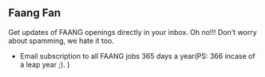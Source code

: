 ## Faang Fan

Get updates of FAANG openings directly in your inbox. Oh no!!! Don't worry about spamming, we hate it too.

- Email subscription to all FAANG jobs 365 days a year(PS: 366 incase of a leap year ;). )